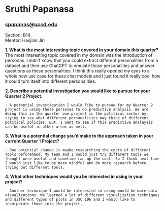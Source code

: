 # Sruthi Papanasa 
### spapanas@ucsd.edu

Section: B14\
Mentor: Haojian Jin

 **1. What is the most interesting topic covered in your domain this quarter?**
The most interesting topic covered in my domain was the introduction of personas. I didn't know that you could extract different personalities from a dataset and then use ChatGPT to emulate those personalities and answer questions as these personalities. I think this really opened my eyes to a whole new use case for these chat models and I just found it really cool how it could turn itself into different personalities.
      
 **2. Describe a potential investigation you would like to pursue for your Quarter 2 Project.**
 
    - A potential investigation I would like to pursue for my Quarter 2 project is using these personas to do predictive analysis. We are doing this in the quarter one project in the political sector by trying to see what different personalities may think of different political policies. But, I want to see if this predictive analaysis can be useful in other areas as well.
      
 **3. What is a potential change you’d make to the approach taken in your current Quarter 1 Project?**
 
    - One potential change is maybe researching the costs of different tools beforehand. My team and I would just try different tools we thought were useful and sometime ran up the cost. So I think next time I would just like to be more mindful and do more research before trying out different tools.
      
 **4. What other techniques would you be interested in using in your project?**
 
    - Another technique I would be interested in using would be more data visualizations. We learned a lot of different visualization techniques and different types of plots in DSC 106 and I would like to incorporate those into the project.

